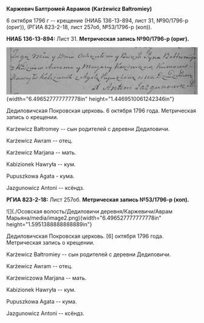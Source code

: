**Каржевич Балтромей Аврамов (Karżewicz Bałtromiey)**

6 октября 1796 г -- крещение (НИАБ 136-13-894, лист 31, №90/1796-р
(ориг)), (РГИА 823-2-18, лист 257об, №53/1796-р (коп)).

**НИАБ 136-13-894:** Лист 31. **Метрическая запись №90/1796-р (ориг).**

![](./media/9580c162e5a89b5671375c7e2f6811e656747c31.png){width="6.496527777777778in"
height="1.4469510061242346in"}

Дедиловичская Покровская церковь. 6 октября 1796 года. Метрическая
запись о крещении.

Karżewicz Bałtromey -- сын родителей с деревни Дедиловичи.

Karżewicz Awram -- отец.

Karżewicz Marjana -- мать.

Kabizionek Hawryła -- кум.

Pupuszkowa Agata - кума.

Jazgunowicz Antoni -- ксёндз.

**РГИА 823-2-18:** Лист 257об. **Метрическая запись №53/1796-р (коп).**

![](./Осовская волость/Дедиловичи деревня/Каржевичи/Аврам Марьяна/media/image2.png){width="6.496527777777778in"
height="1.5951388888888889in"}

Дедиловичская Покровская церковь. \[6\] октября 1796 года. Метрическая
запись о крещении.

Karżewicz Bałtromiey -- сын родителей с деревни Дедиловичи.

Karżewicz Awram -- отец.

Karżewiczowa Marjana -- мать.

Kabizionek Hawryła -- кум.

Pupuszkowa Agata -- кума.

Jazgunowicz Antoni -- ксёндз.
